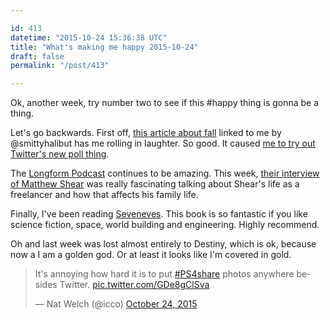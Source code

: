```yaml
---

id: 413
datetime: "2015-10-24 15:36:38 UTC"
title: "What's making me happy 2015-10-24"
draft: false
permalink: "/post/413"

---
```


Ok, another week, try number two to see if this #happy thing is gonna be a thing.

Let's go backwards. First off, [this article about fall](https://www.mcsweeneys.net/articles/its-decorative-gourd-season-motherfuckers) linked to me by @smittyhalibut has me rolling in laughter. So good. It caused [me to try out Twitter's new poll thing](https://twitter.com/icco/status/657936870140190721).

The [Longform Podcast](https://longform.org/podcast) continues to be amazing. This week, [their interview of Matthew Shear](https://longform.org/posts/longform-podcast-163-matthew-shaer) was really fascinating talking about Shear's life as a freelancer and how that affects his family life.

Finally, I've been reading [Seveneves](https://www.goodreads.com/book/show/22752699-seveneves). This book is so fantastic if you like science fiction, space, world building and engineering. Highly recommend.

Oh and last week was lost almost entirely to Destiny, which is ok, because now a I am a golden god. Or at least it looks like I'm covered in gold.

<blockquote class="twitter-tweet" lang="en"><p lang="en" dir="ltr">It&#39;s annoying how hard it is to put <a href="https://twitter.com/hashtag/PS4share?src=hash">#PS4share</a> photos anywhere besides Twitter. <a href="https://t.co/GDe8gClSva">pic.twitter.com/GDe8gClSva</a></p>&mdash; Nat Welch (@icco) <a href="https://twitter.com/icco/status/657943151626330117">October 24, 2015</a></blockquote>

